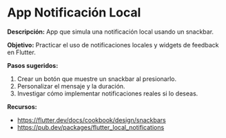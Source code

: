 # App Notificación Local

**Descripción:**
App que simula una notificación local usando un snackbar.

**Objetivo:**
Practicar el uso de notificaciones locales y widgets de feedback en Flutter.

**Pasos sugeridos:**
1. Crear un botón que muestre un snackbar al presionarlo.
2. Personalizar el mensaje y la duración.
3. Investigar cómo implementar notificaciones reales si lo deseas.

**Recursos:**
- https://flutter.dev/docs/cookbook/design/snackbars
- https://pub.dev/packages/flutter_local_notifications
